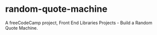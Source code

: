 # random-quote-machine
A freeCodeCamp project, Front End Libraries Projects - Build a Random Quote Machine.
